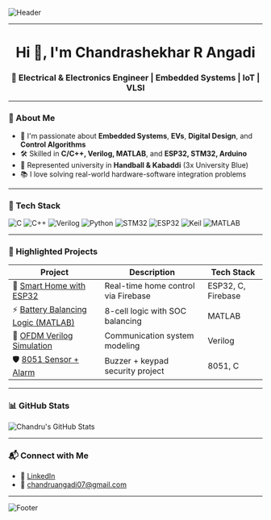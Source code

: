 ![Header](https://capsule-render.vercel.app/api?type=waving&color=0:1E90FF,100:00BFFF&height=200&section=header&text=Hi%20👋,%20I'm%20Chandrashekhar%20R%20Angadi&fontSize=35&fontColor=fff)

---
<h1 align="center">Hi 👋, I'm Chandrashekhar R Angadi</h1>
<h3 align="center">🚀 Electrical & Electronics Engineer | Embedded Systems | IoT | VLSI</h3>

---

### 💫 About Me
- 🧠 I'm passionate about **Embedded Systems**, **EVs**, **Digital Design**, and **Control Algorithms**
- 🛠️ Skilled in **C/C++, Verilog, MATLAB**, and **ESP32, STM32, Arduino**
- 🏅 Represented university in **Handball & Kabaddi** (3x University Blue)
- 📚 I love solving real-world hardware-software integration problems

---

### 🔧 Tech Stack
![C](https://img.shields.io/badge/C-00599C?style=flat&logo=c&logoColor=white)
![C++](https://img.shields.io/badge/C++-00599C?style=flat&logo=cplusplus&logoColor=white)
![Verilog](https://img.shields.io/badge/Verilog-Blue?style=flat)
![Python](https://img.shields.io/badge/Python-3776AB?style=flat&logo=python&logoColor=white)
![STM32](https://img.shields.io/badge/STM32-03234B?style=flat&logo=stmicroelectronics&logoColor=white)
![ESP32](https://img.shields.io/badge/ESP32-black?style=flat&logo=espressif)
![Keil](https://img.shields.io/badge/Keil-uVision-informational)
![MATLAB](https://img.shields.io/badge/MATLAB-orange?style=flat)

---

### 📁 Highlighted Projects
| Project | Description | Tech Stack |
|--------|-------------|------------|
| 🔌 [Smart Home with ESP32](https://github.com/ChandruA07/esp32-smart-home) | Real-time home control via Firebase | ESP32, C, Firebase |
| ⚡ [Battery Balancing Logic (MATLAB)](https://github.com/ChandruA07/battery-balancing) | 8-cell logic with SOC balancing | MATLAB |
| 📶 [OFDM Verilog Simulation](https://github.com/ChandruA07/ofdm-verilog) | Communication system modeling | Verilog |
| 🛡️ [8051 Sensor + Alarm](https://github.com/ChandruA07/sensor-alarm-8051) | Buzzer + keypad security project | 8051, C |

---

### 📊 GitHub Stats
![Chandru's GitHub Stats](https://github-readme-stats.vercel.app/api?username=ChandruA07&show_icons=true&theme=radical)

---

### 📬 Connect with Me
- 🔗 [LinkedIn](https://linkedin.com/in/chandruangadi)
- 📧 chandruangadi07@gmail.com

---

![Footer](https://capsule-render.vercel.app/api?type=waving&color=0:00BFFF,100:1E90FF&height=200&section=footer)
